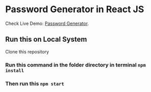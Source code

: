 # Password Generator in React JS

Check Live Demo:  [Password Generator](https://yasir-mukthar.github.io/password-generator-in-reactjs/).

## Run this on Local System

Clone this repository

### Run this command in the folder directory in terminal `npm install`

### Then run this `npm start`
